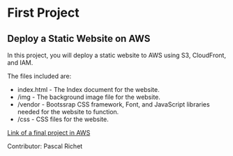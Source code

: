 # First Project

## Deploy a Static Website on AWS

In this project, you will deploy a static website to AWS using S3, CloudFront, and IAM.

The files included are: 

* index.html - The Index document for the website.
* /img - The background image file for the website.
* /vendor - Bootssrap CSS framework, Font, and JavaScript libraries needed for the website to function.
* /css - CSS files for the website.

[Link of a final project in AWS](https://pash-p1-udacity.s3.eu-west-3.amazonaws.com/index.html)

Contributor: Pascal Richet